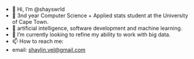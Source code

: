 - 👋 Hi, I’m @shayswrld
- 🤖 3nd year Computer Science + Applied stats student at the University of Cape Town.
- 👀 artificial intelligence, software development and machine learning.
- 🌱 I’m currently looking to refine my ability to work with big data.
- 📫 How to reach me:
- email: shaylin.vel@gmail.com

<!---
shayswrld/shayswrld is a ✨ special ✨ repository because its `README.md` (this file) appears on your GitHub profile.
You can click the Preview link to take a look at your changes.
--->

